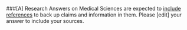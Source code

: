 ###[A] Research
Answers on Medical Sciences are expected to [include references](https://medicalsciences.meta.stackexchange.com/questions/1/) to back up claims and information in them. Please [edit] your answer to include your sources. 
